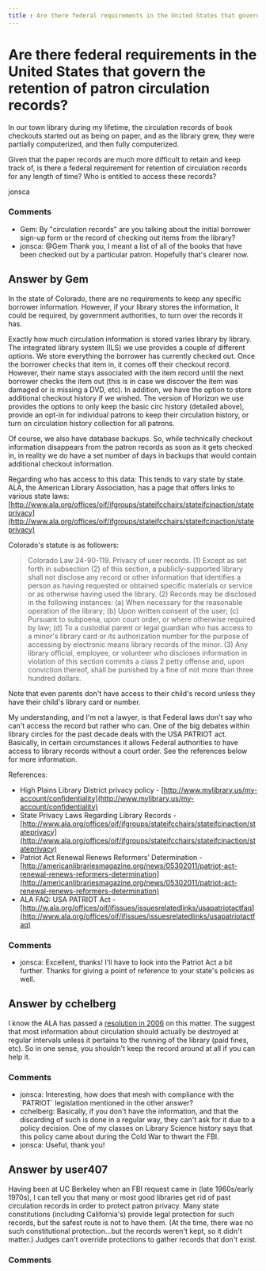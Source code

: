 ```yaml
---
title : Are there federal requirements in the United States that govern the retention of patron circulation records?
---
```

Are there federal requirements in the United States that govern the retention of patron circulation records?
=====================
In our town library during my lifetime, the circulation records of book
checkouts started out as being on paper, and as the library grew, they
were partially computerized, and then fully computerized.

Given that the paper records are much more difficult to retain and keep
track of, is there a federal requirement for retention of circulation
records for any length of time? Who is entitled to access these records?

jonsca

### Comments ###
* Gem: By "circulation records" are you talking about the initial borrower
sign-up form or the record of checking out items from the library?
* jonsca: @Gem Thank you, I meant a list of all of the books that have been
checked out by a particular patron. Hopefully that's clearer now.


Answer by Gem
----------------
In the state of Colorado, there are no requirements to keep any specific
borrower information. However, if your library stores the information,
it could be required, by government authorities, to turn over the
records it has.

Exactly how much circulation information is stored varies library by
library. The integrated library system (ILS) we use provides a couple of
different options. We store everything the borrower has currently
checked out. Once the borrower checks that item in, it comes off their
checkout record. However, their name stays associated with the item
record until the next borrower checks the item out (this is in case we
discover the item was damaged or is missing a DVD, etc). In addition, we
have the option to store additional checkout history if we wished. The
version of Horizon we use provides the options to only keep the basic
circ history (detailed above), provide an opt-in for individual patrons
to keep their circulation history, or turn on circulation history
collection for all patrons.

Of course, we also have database backups. So, while technically checkout
information disappears from the patron records as soon as it gets
checked in, in reality we do have a set number of days in backups that
would contain additional checkout information.

Regarding who has access to this data: This tends to vary state by
state. ALA, the American Library Association, has a page that offers
links to various state laws:
[http://www.ala.org/offices/oif/ifgroups/stateifcchairs/stateifcinaction/stateprivacy](http://www.ala.org/offices/oif/ifgroups/stateifcchairs/stateifcinaction/stateprivacy)

Colorado's statute is as followers:

> Colorado Law 24-90-119. Privacy of user records. (1) Except as set
> forth in subsection (2) of this section, a publicly-supported library
> shall not disclose any record or other information that identifies a
> person as having requested or obtained specific materials or service
> or as otherwise having used the library. (2) Records may be disclosed
> in the following instances: (a) When necessary for the reasonable
> operation of the library; (b) Upon written consent of the user; (c)
> Pursuant to subpoena, upon court order, or where otherwise required by
> law; (d) To a custodial parent or legal guardian who has access to a
> minor's library card or its authorization number for the purpose of
> accessing by electronic means library records of the minor. (3) Any
> library official, employee, or volunteer who discloses information in
> violation of this section commits a class 2 petty offense and, upon
> conviction thereof, shall be punished by a fine of not more than three
> hundred dollars.

Note that even parents don't have access to their child's record unless
they have their child's library card or number.

My understanding, and I'm not a lawyer, is that Federal laws don't say
who can't access the record but rather who can. One of the big debates
within library circles for the past decade deals with the USA PATRIOT
act. Basically, in certain circumstances it allows Federal authorities
to have access to library records without a court order. See the
references below for more information.

References:

-   High Plains Library District privacy policy -
    [http://www.mylibrary.us/my-account/confidentiality](http://www.mylibrary.us/my-account/confidentiality)
-   State Privacy Laws Regarding Library Records -
    [http://www.ala.org/offices/oif/ifgroups/stateifcchairs/stateifcinaction/stateprivacy](http://www.ala.org/offices/oif/ifgroups/stateifcchairs/stateifcinaction/stateprivacy)
-   Patriot Act Renewal Renews Reformers’ Determination -
    [http://americanlibrariesmagazine.org/news/05302011/patriot-act-renewal-renews-reformers-determination](http://americanlibrariesmagazine.org/news/05302011/patriot-act-renewal-renews-reformers-determination)
-   ALA FAQ: USA PATRIOT Act -
    [http://w.ala.org/offices/oif/ifissues/issuesrelatedlinks/usapatriotactfaq](http://www.ala.org/offices/oif/ifissues/issuesrelatedlinks/usapatriotactfaq)


### Comments ###
* jonsca: Excellent, thanks! I'll have to look into the Patriot Act a bit further.
Thanks for giving a point of reference to your state's policies as well.

Answer by cchelberg
----------------
I know the ALA has passed a [resolution in
2006](http://www.ala.org/offices/oif/statementspols/ifresolutions/libraryusagerecords)
on this matter. The suggest that most information about circulation
should actually be destroyed at regular intervals unless it pertains to
the running of the library (paid fines, etc). So in one sense, you
shouldn't keep the record around at all if you can help it.

### Comments ###
* jonsca: Interesting, how does that mesh with compliance with the \`PATRIOT\`
legislation mentioned in the other answer?
* cchelberg: Basically, if you don't have the information, and that the discarding of
such is done in a regular way, they can't ask for it due to a policy
decision. One of my classes on Library Science history says that this
policy came about during the Cold War to thwart the FBI.
* jonsca: Useful, thank you!

Answer by user407
----------------
Having been at UC Berkeley when an FBI request came in (late 1960s/early
1970s), I can tell you that many or most good libraries get rid of past
circulation records in order to protect patron privacy. Many state
constitutions (including California's) provide legal protection for such
records, but the safest route is not to have them. (At the time, there
was no such constitutional protection...but the records weren't kept, so
it didn't matter.) Judges can't override protections to gather records
that don't exist.

### Comments ###

